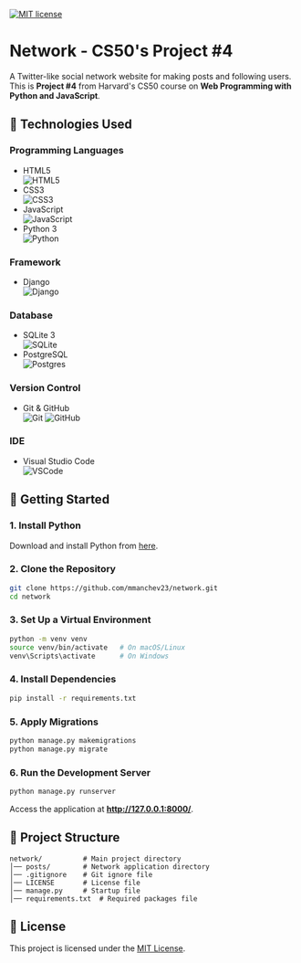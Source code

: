 [![MIT license](https://img.shields.io/badge/License-MIT-blue.svg)](https://github.com/mmanchev23/network/blob/master/LICENSE)

# **Network** - CS50's Project #4

A Twitter-like social network website for making posts and following users. This is **Project #4** from Harvard's CS50 course on **Web Programming with Python and JavaScript**.

## 🚀 Technologies Used

### **Programming Languages**
- HTML5  
  ![HTML5](https://img.shields.io/badge/html5-%23E34F26.svg?style=for-the-badge&logo=html5&logoColor=white)
- CSS3  
  ![CSS3](https://img.shields.io/badge/css3-%231572B6.svg?style=for-the-badge&logo=css3&logoColor=white)
- JavaScript  
  ![JavaScript](https://img.shields.io/badge/javascript-%23323330.svg?style=for-the-badge&logo=javascript&logoColor=%23F7DF1E)
- Python 3  
  ![Python](https://img.shields.io/badge/python-%2314354C.svg?style=for-the-badge&logo=python&logoColor=white)

### **Framework**
- Django  
  ![Django](https://img.shields.io/badge/django-%23092E20.svg?style=for-the-badge&logo=django&logoColor=white)

### **Database**
- SQLite 3  
  ![SQLite](https://img.shields.io/badge/sqlite-%2307405e.svg?style=for-the-badge&logo=sqlite&logoColor=white)  
- PostgreSQL  
  ![Postgres](https://img.shields.io/badge/postgres-%23316192.svg?style=for-the-badge&logo=postgresql&logoColor=white)

### **Version Control**
- Git & GitHub  
  ![Git](https://img.shields.io/badge/git-%23F05033.svg?style=for-the-badge&logo=git&logoColor=white)
  ![GitHub](https://img.shields.io/badge/github-%23121011.svg?style=for-the-badge&logo=github&logoColor=white)

### **IDE**
- Visual Studio Code  
  ![VSCode](https://img.shields.io/badge/VisualStudioCode-0078d7.svg?style=for-the-badge&logo=visual-studio-code&logoColor=white)

## 📌 Getting Started

### **1. Install Python**
Download and install Python from [here](https://www.python.org/downloads/).

### **2. Clone the Repository**
```sh
git clone https://github.com/mmanchev23/network.git
cd network
```

### **3. Set Up a Virtual Environment**
```sh
python -m venv venv
source venv/bin/activate   # On macOS/Linux
venv\Scripts\activate      # On Windows
```

### **4. Install Dependencies**
```sh
pip install -r requirements.txt
```

### **5. Apply Migrations**
```sh
python manage.py makemigrations
python manage.py migrate
```

### **6. Run the Development Server**
```sh
python manage.py runserver
```
Access the application at **http://127.0.0.1:8000/**.

## 📂 Project Structure
```
network/          # Main project directory
│── posts/        # Network application directory
│── .gitignore    # Git ignore file
│── LICENSE       # License file
│── manage.py     # Startup file
│── requirements.txt  # Required packages file
```

## 📜 License
This project is licensed under the [MIT License](https://github.com/mmanchev23/network/blob/master/LICENSE).